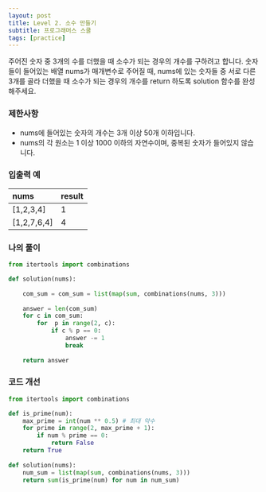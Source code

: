 ```yaml
---
layout: post
title: Level 2. 소수 만들기
subtitle: 프로그래머스 스쿨
tags: [practice]
---
```


주어진 숫자 중 3개의 수를 더했을 때 소수가 되는 경우의 개수를 구하려고 합니다. 숫자들이 들어있는 배열 nums가 매개변수로 주어질 때, nums에 있는 숫자들 중 서로 다른 3개를 골라 더했을 때 소수가 되는 경우의 개수를 return 하도록 solution 함수를 완성해주세요.

### 제한사항
* nums에 들어있는 숫자의 개수는 3개 이상 50개 이하입니다.
* nums의 각 원소는 1 이상 1000 이하의 자연수이며, 중복된 숫자가 들어있지 않습니다.

### 입출력 예

| nums | result |
| :--- | :--- |
| [1,2,3,4] | 1 |
| [1,2,7,6,4] | 4 |

### 나의 풀이

```python
from itertools import combinations

def solution(nums):
    
    com_sum = com_sum = list(map(sum, combinations(nums, 3)))
    
    answer = len(com_sum)
    for c in com_sum:
        for  p in range(2, c):
            if c % p == 0:
                answer -= 1
                break
    
    return answer
```

### 코드 개선

```python
from itertools import combinations

def is_prime(num):
    max_prime = int(num ** 0.5) # 최대 약수
    for prime in range(2, max_prime + 1):
        if num % prime == 0:
            return False
    return True
        
def solution(nums):
    num_sum = list(map(sum, combinations(nums, 3)))
    return sum(is_prime(num) for num in num_sum)
```